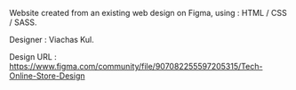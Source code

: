 Website created from an existing web design on Figma, using : HTML / CSS / SASS.

Designer : Viachas Kul.

Design URL : https://www.figma.com/community/file/907082255597205315/Tech-Online-Store-Design 
